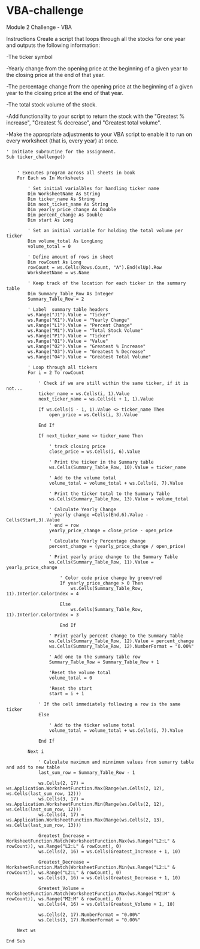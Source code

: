 # VBA-challenge
Module 2 Challenge - VBA

Instructions
Create a script that loops through all the stocks for one year and outputs the following information:

-The ticker symbol

-Yearly change from the opening price at the beginning of a given year to the closing price at the end of that year.

-The percentage change from the opening price at the beginning of a given year to the closing price at the end of that year.

-The total stock volume of the stock.

-Add functionality to your script to return the stock with the "Greatest % increase", "Greatest % decrease", and "Greatest total volume".

-Make the appropriate adjustments to your VBA script to enable it to run on every worksheet (that is, every year) at once.




    ' Initiate subroutine for the assignment.
    Sub ticker_challenge()


        ' Executes program across all sheets in book
        For Each ws In Worksheets

            ' Set initial varialbles for handling ticker name
            Dim WorksheetName As String
            Dim ticker_name As String
            Dim next_ticket_name As String
            Dim yearly_price_change As Double
            Dim percent_change As Double
            Dim start As Long

            ' Set an initial variable for holding the total volume per ticker
            Dim volume_total As LongLong
            volume_total = 0

            ' Define amount of rows in sheet
            Dim rowCount As Long
            rowCount = ws.Cells(Rows.Count, "A").End(xlUp).Row
            WorksheetName = ws.Name

            ' Keep track of the location for each ticker in the summary table
            Dim Summary_Table_Row As Integer
            Summary_Table_Row = 2

            ' Label  summary table headers
            ws.Range("J1").Value = "Ticker"
            ws.Range("K1").Value = "Yearly Change"
            ws.Range("L1").Value = "Percent Change"
            ws.Range("M1").Value = "Total Stock Volume"
            ws.Range("P1").Value = "Ticker"
            ws.Range("Q1").Value = "Value"
            ws.Range("O2").Value = "Greatest % Increase"
            ws.Range("O3").Value = "Greatest % Decrease"
            ws.Range("O4").Value = "Greatest Total Volume"

            ' Loop through all tickers
            For i = 2 To rowCount

                ' Check if we are still within the same ticker, if it is not...
                ticker_name = ws.Cells(i, 1).Value
                next_ticker_name = ws.Cells(i + 1, 1).Value

                If ws.Cells(i - 1, 1).Value <> ticker_name Then
                    open_price = ws.Cells(i, 3).Value

                End If

                If next_ticker_name <> ticker_name Then

                    ' track closing price
                    close_price = ws.Cells(i, 6).Value

                    ' Print the ticker in the Summary table
                    ws.Cells(Summary_Table_Row, 10).Value = ticker_name

                    ' Add to the volume total
                    volume_total = volume_total + ws.Cells(i, 7).Value

                    ' Print the ticker total to the Summary Table
                    ws.Cells(Summary_Table_Row, 13).Value = volume_total

                    ' Calculate Yearly Change
                    ' yearly change =Cells(End,6).Value - Cells(Start,3).Value
                    ' end = row
                    yearly_price_change = close_price - open_price

                    ' Calculate Yearly Percentage change
                    percent_change = (yearly_price_change / open_price)

                    ' Print yearly price change to the Summary Table
                    ws.Cells(Summary_Table_Row, 11).Value = yearly_price_change

                        ' Color code price change by green/red
                        If yearly_price_change > 0 Then
                            ws.Cells(Summary_Table_Row, 11).Interior.ColorIndex = 4

                        Else
                            ws.Cells(Summary_Table_Row, 11).Interior.ColorIndex = 3

                        End If

                    ' Print yearly percent change to the Summary Table
                    ws.Cells(Summary_Table_Row, 12).Value = percent_change
                    ws.Cells(Summary_Table_Row, 12).NumberFormat = "0.00%"

                    ' Add one to the summary table row
                    Summary_Table_Row = Summary_Table_Row + 1

                    'Reset the volume total
                    volume_total = 0

                    'Reset the start
                    start = i + 1

                ' If the cell immediately following a row is the same ticker
                Else

                    ' Add to the ticker volume total
                    volume_total = volume_total + ws.Cells(i, 7).Value

                End If

            Next i

                ' Calculate maximum and minnimum values from sumarry table and add to new table
                last_sum_row = Summary_Table_Row - 1

                ws.Cells(2, 17) = ws.Application.WorksheetFunction.Max(Range(ws.Cells(2, 12), ws.Cells(last_sum_row, 12)))
                ws.Cells(3, 17) = ws.Application.WorksheetFunction.Min(Range(ws.Cells(2, 12), ws.Cells(last_sum_row, 12)))
                ws.Cells(4, 17) = ws.Application.WorksheetFunction.Max(Range(ws.Cells(2, 13), ws.Cells(last_sum_row, 13)))

                Greatest_Increase = WorksheetFunction.Match(WorksheetFunction.Max(ws.Range("L2:L" & rowCount)), ws.Range("L2:L" & rowCount), 0)
                ws.Cells(2, 16) = ws.Cells(Greatest_Increase + 1, 10)

                Greatest_Decrease = WorksheetFunction.Match(WorksheetFunction.Min(ws.Range("L2:L" & rowCount)), ws.Range("L2:L" & rowCount), 0)
                ws.Cells(3, 16) = ws.Cells(Greatest_Decrease + 1, 10)

                Greatest_Volume = WorksheetFunction.Match(WorksheetFunction.Max(ws.Range("M2:M" & rowCount)), ws.Range("M2:M" & rowCount), 0)
                ws.Cells(4, 16) = ws.Cells(Greatest_Volume + 1, 10)

                ws.Cells(2, 17).NumberFormat = "0.00%"
                ws.Cells(3, 17).NumberFormat = "0.00%"

        Next ws

    End Sub
